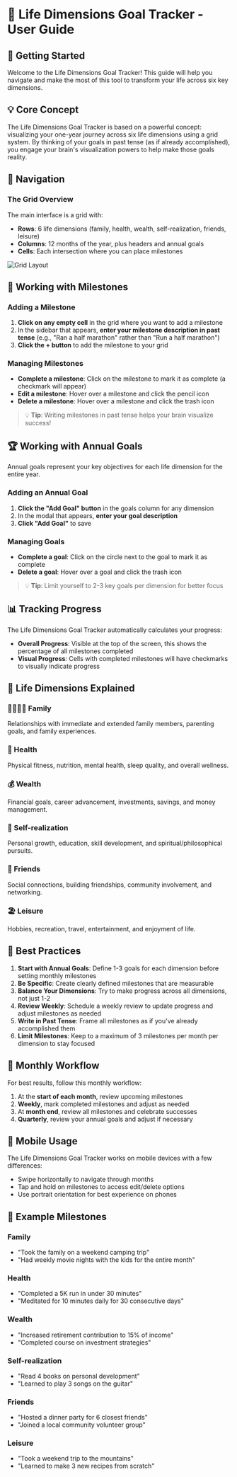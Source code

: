 # 📘 Life Dimensions Goal Tracker - User Guide

## 🚀 Getting Started

Welcome to the Life Dimensions Goal Tracker! This guide will help you navigate and make the most of this tool to transform your life across six key dimensions.

## 💡 Core Concept

The Life Dimensions Goal Tracker is based on a powerful concept: visualizing your one-year journey across six life dimensions using a grid system. By thinking of your goals in past tense (as if already accomplished), you engage your brain's visualization powers to help make those goals reality.

## 🧭 Navigation

### The Grid Overview

The main interface is a grid with:
- **Rows**: 6 life dimensions (family, health, wealth, self-realization, friends, leisure)
- **Columns**: 12 months of the year, plus headers and annual goals
- **Cells**: Each intersection where you can place milestones

![Grid Layout](grid-layout-placeholder.png)

## 🎯 Working with Milestones

### Adding a Milestone

1. **Click on any empty cell** in the grid where you want to add a milestone
2. In the sidebar that appears, **enter your milestone description in past tense** (e.g., "Ran a half marathon" rather than "Run a half marathon")
3. **Click the + button** to add the milestone to your grid

### Managing Milestones

- **Complete a milestone**: Click on the milestone to mark it as complete (a checkmark will appear)
- **Edit a milestone**: Hover over a milestone and click the pencil icon
- **Delete a milestone**: Hover over a milestone and click the trash icon

> 💡 **Tip**: Writing milestones in past tense helps your brain visualize success!

## 🏆 Working with Annual Goals

Annual goals represent your key objectives for each life dimension for the entire year.

### Adding an Annual Goal

1. **Click the "Add Goal" button** in the goals column for any dimension
2. In the modal that appears, **enter your goal description**
3. **Click "Add Goal"** to save

### Managing Goals

- **Complete a goal**: Click on the circle next to the goal to mark it as complete
- **Delete a goal**: Hover over a goal and click the trash icon

> 💡 **Tip**: Limit yourself to 2-3 key goals per dimension for better focus

## 📊 Tracking Progress

The Life Dimensions Goal Tracker automatically calculates your progress:

- **Overall Progress**: Visible at the top of the screen, this shows the percentage of all milestones completed
- **Visual Progress**: Cells with completed milestones will have checkmarks to visually indicate progress

## 🌈 Life Dimensions Explained

### 👨‍👩‍👧‍👦 Family
Relationships with immediate and extended family members, parenting goals, and family experiences.

### 💪 Health
Physical fitness, nutrition, mental health, sleep quality, and overall wellness.

### 💰 Wealth
Financial goals, career advancement, investments, savings, and money management.

### 🧠 Self-realization
Personal growth, education, skill development, and spiritual/philosophical pursuits.

### 👥 Friends
Social connections, building friendships, community involvement, and networking.

### 🏖️ Leisure
Hobbies, recreation, travel, entertainment, and enjoyment of life.

## 💫 Best Practices

1. **Start with Annual Goals**: Define 1-3 goals for each dimension before setting monthly milestones
2. **Be Specific**: Create clearly defined milestones that are measurable
3. **Balance Your Dimensions**: Try to make progress across all dimensions, not just 1-2
4. **Review Weekly**: Schedule a weekly review to update progress and adjust milestones as needed
5. **Write in Past Tense**: Frame all milestones as if you've already accomplished them
6. **Limit Milestones**: Keep to a maximum of 3 milestones per month per dimension to stay focused

## 🔄 Monthly Workflow

For best results, follow this monthly workflow:

1. At the **start of each month**, review upcoming milestones
2. **Weekly**, mark completed milestones and adjust as needed
3. At **month end**, review all milestones and celebrate successes
4. **Quarterly**, review your annual goals and adjust if necessary

## 📱 Mobile Usage

The Life Dimensions Goal Tracker works on mobile devices with a few differences:

- Swipe horizontally to navigate through months
- Tap and hold on milestones to access edit/delete options
- Use portrait orientation for best experience on phones

## 🎯 Example Milestones

### Family
- "Took the family on a weekend camping trip"
- "Had weekly movie nights with the kids for the entire month"

### Health
- "Completed a 5K run in under 30 minutes"
- "Meditated for 10 minutes daily for 30 consecutive days"

### Wealth
- "Increased retirement contribution to 15% of income"
- "Completed course on investment strategies"

### Self-realization
- "Read 4 books on personal development"
- "Learned to play 3 songs on the guitar"

### Friends
- "Hosted a dinner party for 6 closest friends"
- "Joined a local community volunteer group"

### Leisure
- "Took a weekend trip to the mountains"
- "Learned to make 3 new recipes from scratch" 